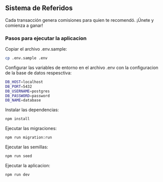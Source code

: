

## Sistema de Referidos

Cada transacción genera comisiones para quien te recomendó. ¡Únete y comienza a ganar!

### Pasos para ejecutar la aplicacion

Copiar el archivo .env.sample:

```bash
cp .env.sample .env
```

Configurar las variables de entorno en el archivo .env con la configuracion de la base de datos respesctiva:

```bash
DB_HOST=localhost
DB_PORT=5432
DB_USERNAME=postgres
DB_PASSWORD=password
DB_NAME=database
```

Instalar las dependencias:

```bash
npm install
```

Ejecutar las migraciones:

```bash
npm run migration:run
```

Ejecutar las semillas:

```bash
npm run seed
```

Ejecutar la  aplicacion:

```bash
npm run dev
```